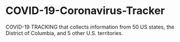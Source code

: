 # COVID-19-Coronavirus-Tracker
COVID-19 TRACKING that collects information from 50 US states, the District of Columbia, and 5 other U.S. territories.
